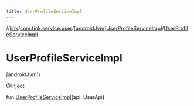 ```yaml
---
title: UserProfileServiceImpl
---
```

//[link](../../../index.html)/[com.tink.service.user](../index.html)/[[androidJvm]UserProfileServiceImpl](index.html)/[UserProfileServiceImpl](-user-profile-service-impl.html)



# UserProfileServiceImpl



[androidJvm]\




@Inject



fun [UserProfileServiceImpl](-user-profile-service-impl.html)(api: UserApi)




